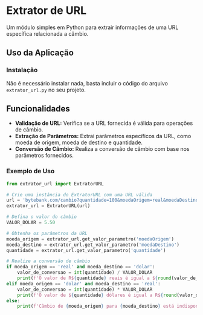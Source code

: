 # Extrator de URL

Um módulo simples em Python para extrair informações de uma URL específica relacionada a câmbio.

## Uso da Aplicação

### Instalação

Não é necessário instalar nada, basta incluir o código do arquivo `extrator_url.py` no seu projeto.

## Funcionalidades

- **Validação de URL:** Verifica se a URL fornecida é válida para operações de câmbio.
- **Extração de Parâmetros:** Extrai parâmetros específicos da URL, como moeda de origem, moeda de destino e quantidade.
- **Conversão de Câmbio:** Realiza a conversão de câmbio com base nos parâmetros fornecidos.

### Exemplo de Uso

```python
from extrator_url import ExtratorURL

# Crie uma instância do ExtratorURL com uma URL válida
url = 'bytebank.com/cambio?quantidade=100&moedaOrigem=real&moedaDestino=dolar'
extrator_url = ExtratorURL(url)

# Defina o valor do câmbio
VALOR_DOLAR = 5.50

# Obtenha os parâmetros da URL
moeda_origem = extrator_url.get_valor_parametro('moedaOrigem')
moeda_destino = extrator_url.get_valor_parametro('moedaDestino')
quantidade = extrator_url.get_valor_parametro('quantidade')

# Realize a conversão de câmbio
if moeda_origem == 'real' and moeda_destino == 'dolar':
    valor_de_conversao = int(quantidade) / VALOR_DOLAR
    print(f'O valor de R${quantidade} reais é igual a ${round(valor_de_conversao, 2)} dólares.')
elif moeda_origem == 'dolar' and moeda_destino == 'real':
    valor_de_conversao = int(quantidade) * VALOR_DOLAR
    print(f'O valor de ${quantidade} dólares é igual a R${round(valor_de_conversao, 2)} reais.')
else:
    print(f'Câmbio de {moeda_origem} para {moeda_destino} está indisponível.')


